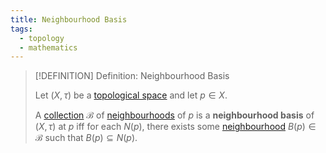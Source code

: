 ```yaml
---
title: Neighbourhood Basis
tags:
  - topology
  - mathematics
---
```


>[!DEFINITION] Definition: Neighbourhood Basis
>
>Let $(X, \tau)$ be a [topological space](../Topological%20Spaces/index.md) and let $p \in X$.
>
>A [collection](../../Set%20Theory/Collections/index.md) $\mathcal{B}$ of [neighbourhoods](../Topological%20Spaces/Neighborhoods.md) of $p$ is a **neighbourhood basis** of $(X, \tau)$ at $p$ iff for each [](../Topological%20Spaces/Neighborhoods.md#^neighbourhood-of-a-point) $N(p)$, there exists some [neighbourhood](../Topological%20Spaces/Neighborhoods.md) $B(p) \in \mathcal{B}$ such that $B(p) \subseteq N(p)$.
>